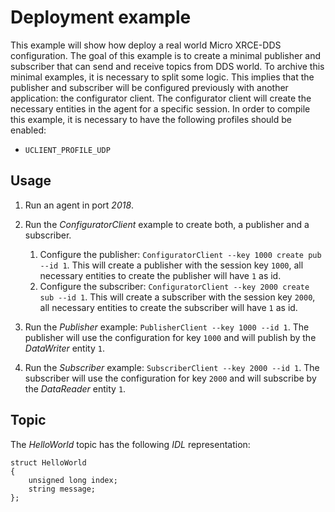 # Deployment example

This example will show how deploy a real world Micro XRCE-DDS configuration.
The goal of this example is to create a minimal publisher and subscriber that can send and receive topics from DDS world.
To archive this minimal examples, it is necessary to split some logic.
This implies that the publisher and subscriber will be configured previously with another application: the configurator client.
The configurator client will create the necessary entities in the agent for a specific session.
In order to compile this example, it is necessary to have the following profiles should be enabled:

- `UCLIENT_PROFILE_UDP`

## Usage

1. Run an agent in port *2018*.
2. Run the *ConfiguratorClient* example to create both, a publisher and a subscriber.
   1. Configure the publisher: `ConfiguratorClient --key 1000 create pub --id 1`.
      This will create a publisher with the session key `1000`, all necessary entities to create the publisher will have `1` as id.
   2. Configure the subscriber: `ConfiguratorClient --key 2000 create sub --id 1`.
      This will create a subscriber with the session key `2000`, all necessary entities to create the subscriber will have `1` as id.

3. Run the *Publisher* example: `PublisherClient --key 1000 --id 1`.
   The publisher will use the configuration for key `1000` and will publish by the *DataWriter* entity `1`.

4. Run the *Subscriber* example: `SubscriberClient --key 2000 --id 1`.
   The subscriber will use the configuration for key `2000` and will subscribe by the *DataReader* entity `1`.

## Topic

The *HelloWorld* topic has the following *IDL* representation:

```
struct HelloWorld
{
	unsigned long index;
	string message;
};
```

